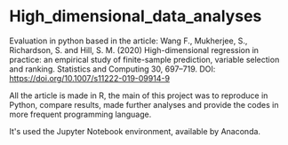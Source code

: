 # High_dimensional_data_analyses

Evaluation in python based in the article:
Wang F., Mukherjee, S., Richardson, S. and Hill, S. M. (2020) High-dimensional regression in practice:
an empirical study of finite-sample prediction, variable selection and ranking. Statistics and
Computing 30, 697–719. DOI: https://doi.org/10.1007/s11222-019-09914-9

All the article is made in R, the main of this project was to reproduce in Python, compare results, made further analyses and provide the codes in more frequent programming language.

It's used the Jupyter Notebook environment, available by Anaconda. 

